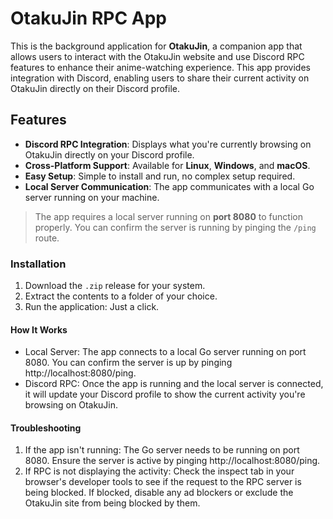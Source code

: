 # OtakuJin RPC App

This is the background application for **OtakuJin**, a companion app that allows users to interact with the OtakuJin website and use Discord RPC features to enhance their anime-watching experience. This app provides integration with Discord, enabling users to share their current activity on OtakuJin directly on their Discord profile.

## Features

- **Discord RPC Integration**: Displays what you're currently browsing on OtakuJin directly on your Discord profile.
- **Cross-Platform Support**: Available for **Linux**, **Windows**, and **macOS**.
- **Easy Setup**: Simple to install and run, no complex setup required.
- **Local Server Communication**: The app communicates with a local Go server running on your machine.


> The app requires a local server running on **port 8080** to function properly. You can confirm the server is running by pinging the `/ping` route.

### Installation


1. Download the `.zip` release for your system.
2. Extract the contents to a folder of your choice.
3. Run the application: Just a click.

#### How It Works
- Local Server: The app connects to a local Go server running on port 8080. You can confirm the server is up by pinging http://localhost:8080/ping.
- Discord RPC: Once the app is running and the local server is connected, it will update your Discord profile to show the current activity you're browsing on OtakuJin.

#### Troubleshooting
1. If the app isn't running:
The Go server needs to be running on port 8080. Ensure the server is active by pinging http://localhost:8080/ping.
2. If RPC is not displaying the activity:
Check the inspect tab in your browser's developer tools to see if the request to the RPC server is being blocked.
If blocked, disable any ad blockers or exclude the OtakuJin site from being blocked by them.
